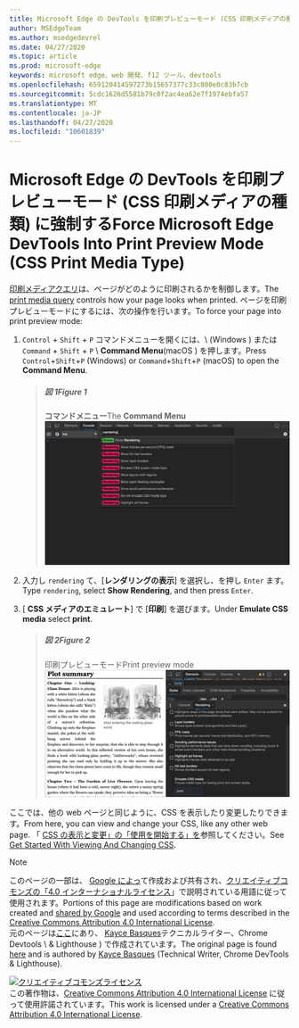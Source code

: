 ```yaml
---
title: Microsoft Edge の DevTools を印刷プレビューモード (CSS 印刷メディアの種類) に強制する
author: MSEdgeTeam
ms.author: msedgedevrel
ms.date: 04/27/2020
ms.topic: article
ms.prod: microsoft-edge
keywords: microsoft edge、web 開発、f12 ツール、devtools
ms.openlocfilehash: 659120414597273b15657377c33c800e0c83b7cb
ms.sourcegitcommit: 5cdc1626d5581b79c0f2ac4ea62e7f1974ebfa57
ms.translationtype: MT
ms.contentlocale: ja-JP
ms.lasthandoff: 04/27/2020
ms.locfileid: "10601839"
---
```

<!-- Copyright Kayce Basques 

   Licensed under the Apache License, Version 2.0 (the "License");
   you may not use this file except in compliance with the License.
   You may obtain a copy of the License at

       https://www.apache.org/licenses/LICENSE-2.0

   Unless required by applicable law or agreed to in writing, software
   distributed under the License is distributed on an "AS IS" BASIS,
   WITHOUT WARRANTIES OR CONDITIONS OF ANY KIND, either express or implied.
   See the License for the specific language governing permissions and
   limitations under the License.  -->





# <span data-ttu-id="ef970-103">Microsoft Edge の DevTools を印刷プレビューモード (CSS 印刷メディアの種類) に強制する</span><span class="sxs-lookup"><span data-stu-id="ef970-103">Force Microsoft Edge DevTools Into Print Preview Mode (CSS Print Media Type)</span></span>   



<span data-ttu-id="ef970-104">[印刷メディアクエリ][MDNUsingMediaQueries]は、ページがどのように印刷されるかを制御します。</span><span class="sxs-lookup"><span data-stu-id="ef970-104">The [print media query][MDNUsingMediaQueries] controls how your page looks when printed.</span></span>  <span data-ttu-id="ef970-105">ページを印刷プレビューモードにするには、次の操作を行います。</span><span class="sxs-lookup"><span data-stu-id="ef970-105">To force your page into print preview mode:</span></span>  

1.  <span data-ttu-id="ef970-106">`Control` + `Shift` + `P` コマンドメニューを開くには、\ (Windows \) または `Command` + `Shift` + `P` \ **Command Menu**(macOS \) を押します。</span><span class="sxs-lookup"><span data-stu-id="ef970-106">Press `Control`+`Shift`+`P` \(Windows\) or `Command`+`Shift`+`P` \(macOS\) to open the **Command Menu**.</span></span>  
    
    > ##### <span data-ttu-id="ef970-107">図 1</span><span class="sxs-lookup"><span data-stu-id="ef970-107">Figure 1</span></span>  
    > <span data-ttu-id="ef970-108">**コマンドメニュー**</span><span class="sxs-lookup"><span data-stu-id="ef970-108">The **Command Menu**</span></span>  
    > ![コマンドメニュー][ImageCommandMenu]  
    
1.  <span data-ttu-id="ef970-110">入力し `rendering` て、[**レンダリングの表示**] を選択し、を押し `Enter` ます。</span><span class="sxs-lookup"><span data-stu-id="ef970-110">Type `rendering`, select **Show Rendering**, and then press `Enter`.</span></span>  
1.  <span data-ttu-id="ef970-111">[ **CSS メディアのエミュレート**] で [**印刷**] を選びます。</span><span class="sxs-lookup"><span data-stu-id="ef970-111">Under **Emulate CSS media** select **print**.</span></span>  
    
    > ##### <span data-ttu-id="ef970-112">図 2</span><span class="sxs-lookup"><span data-stu-id="ef970-112">Figure 2</span></span>  
    > <span data-ttu-id="ef970-113">印刷プレビューモード</span><span class="sxs-lookup"><span data-stu-id="ef970-113">Print preview mode</span></span>  
    > ![印刷プレビューモード][ImagePrintMode]  
    
<span data-ttu-id="ef970-115">ここでは、他の web ページと同じように、CSS を表示したり変更したりできます。</span><span class="sxs-lookup"><span data-stu-id="ef970-115">From here, you can view and change your CSS, like any other web page.</span></span>  <span data-ttu-id="ef970-116">「 [CSS の表示と変更」の「使用を開始する」を][DevToolsCSSGetStarted]参照してください。</span><span class="sxs-lookup"><span data-stu-id="ef970-116">See [Get Started With Viewing And Changing CSS][DevToolsCSSGetStarted].</span></span>  

 



<!-- image links -->  

[ImageCommandMenu]: /microsoft-edge/devtools-guide-chromium/media/css-console-command-menu-rendering.msft.png "図 1: コマンドメニュー"  
[ImagePrintMode]: /microsoft-edge/devtools-guide-chromium/media/css-elements-styles-qs-rendering-emulate-css-media-print.msft.png "図 2: 印刷プレビューモード"  

<!-- links -->  

[MicrosoftEdgeDevTools]: /microsoft-edge/devtools-guide-chromium "Microsoft Edge (Chromium) 開発者ツール"  
[DevToolsCSSGetStarted]: /microsoft-edge/devtools-guide-chromium/css/index "CSS の表示と変更を始める"  

[MDNUsingMediaQueries]: https://developer.mozilla.org/docs/Web/CSS/Media_Queries/Using_media_queries "メディアクエリを使用する |MDN"  

> [!NOTE]
> <span data-ttu-id="ef970-122">このページの一部は、 [Google によっ][GoogleSitePolicies]て作成および共有され、[クリエイティブコモンズの「4.0 インターナショナルライセンス][CCA4IL]」で説明されている用語に従って使用されます。</span><span class="sxs-lookup"><span data-stu-id="ef970-122">Portions of this page are modifications based on work created and [shared by Google][GoogleSitePolicies] and used according to terms described in the [Creative Commons Attribution 4.0 International License][CCA4IL].</span></span>  
> <span data-ttu-id="ef970-123">元のページは[ここ](https://developers.google.com/web/tools/chrome-devtools/css/print-preview)にあり、 [Kayce Basques][KayceBasques]テクニカルライター、Chrome Devtools \ & Lighthouse \) で作成されています。</span><span class="sxs-lookup"><span data-stu-id="ef970-123">The original page is found [here](https://developers.google.com/web/tools/chrome-devtools/css/print-preview) and is authored by [Kayce Basques][KayceBasques] \(Technical Writer, Chrome DevTools \& Lighthouse\).</span></span>  

[![クリエイティブコモンズライセンス][CCby4Image]][CCA4IL]  
<span data-ttu-id="ef970-125">この著作物は、[Creative Commons Attribution 4.0 International License][CCA4IL] に従って使用許諾されています。</span><span class="sxs-lookup"><span data-stu-id="ef970-125">This work is licensed under a [Creative Commons Attribution 4.0 International License][CCA4IL].</span></span>  

[CCA4IL]: https://creativecommons.org/licenses/by/4.0  
[CCby4Image]: https://i.creativecommons.org/l/by/4.0/88x31.png  
[GoogleSitePolicies]: https://developers.google.com/terms/site-policies  
[KayceBasques]: https://developers.google.com/web/resources/contributors/kaycebasques  
